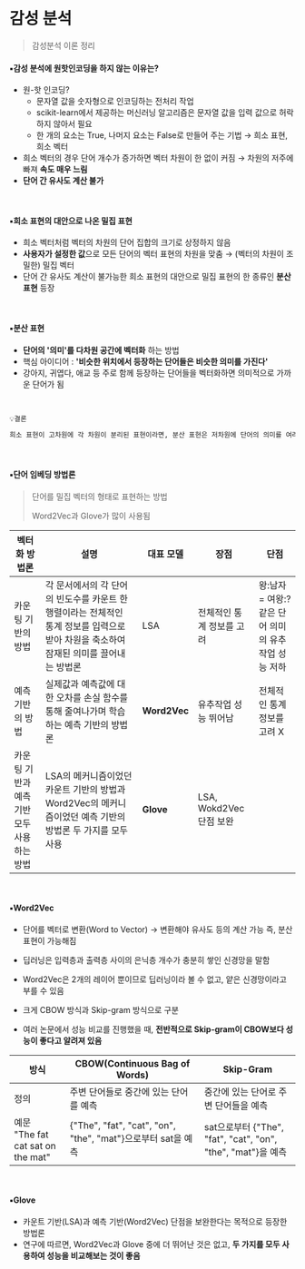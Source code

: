 # 감성 분석

> 감성분석 이론 정리

#### ▪️감성 분석에 원핫인코딩을 하지 않는 이유는?

- 원-핫 인코딩?
  - 문자열 값을 숫자형으로 인코딩하는 전처리 작업
  - scikit-learn에서 제공하는 머신러닝 알고리즘은 문자열 값을 입력 값으로 허락하지 않아서 필요
  - 한 개의 요소는 True, 나머지 요소는 False로 만들어 주는 기법 → 희소 표현, 희소 벡터
- 희소 벡터의 경우 단어 개수가 증가하면 벡터 차원이 한 없이 커짐 → 차원의 저주에 빠져 **속도 매우 느림**
- **단어 간 유사도 계산 불가**

<br>

#### ▪️희소 표현의 대안으로 나온 밀집 표현

- 희소 벡터처럼 벡터의 차원의 단어 집합의 크기로 상정하지 않음 
- **사용자가 설정한 값**으로 모든 단어의 벡터 표현의 차원을 맞춤 → (벡터의 차원이 조밀한) 밀집 벡터
- 단어 간 유사도 계산이 불가능한 희소 표현의 대안으로 밀집 표현의 한 종류인 **분산 표현** 등장

<br>

#### ▪️분산 표현

- **단어의 '의미'를 다차원 공간에 벡터화** 하는 방법
- 핵심 아이디어 : **'비슷한 위치에서 등장하는 단어들은 비슷한 의미를 가진다'**
- 강아지, 귀엽다, 애교 등 주로 함께 등장하는 단어들을 벡터화하면 의미적으로 가까운 단어가 됨

<br>

```markdown
💡결론

희소 표현이 고차원에 각 차원이 분리된 표현이라면, 분산 표현은 저차원에 단어의 의미를 여러 차원에다가 분산하여 표현하는 방법이다. 분산 표현의 방법을 사용하면 단어 간 유사도를 계산할 수 있다.
```

<br>

#### ▪️단어 임베딩 방법론

> 단어를 밀집 벡터의 형태로 표현하는 방법
>
> Word2Vec과 Glove가 많이 사용됨

| 벡터화 방법론                              | 설명                                                         | 대표 모델    | 장점                      | 단점                                                  |
| ------------------------------------------ | ------------------------------------------------------------ | ------------ | ------------------------- | ----------------------------------------------------- |
| 카운팅 기반의 방법                         | 각 문서에서의 각 단어의 빈도수를 카운트 한 행렬이라는 전체적인 통계 정보를 입력으로 받아 차원을 축소하여 잠재된 의미를 끌어내는 방법론 | LSA          | 전체적인 통계 정보를 고려 | 왕:남자 = 여왕:? 같은 단어 의미의 유추 작업 성능 저하 |
| 예측 기반의 방법                           | 실제값과 예측값에 대한 오차를 손실 함수를 통해 줄여나가며 학습하는 예측 기반의 방법론 | **Word2Vec** | 유추작업 성능 뛰어남      | 전체적인 통계 정보를 고려 X                           |
| 카운팅 기반과 예측 기반 모두 사용하는 방법 | LSA의 메커니즘이었던 카운트 기반의 방법과 Word2Vec의 메커니즘이었던 예측 기반의 방법론 두 가지를 모두 사용 | **Glove**    | LSA, Wokd2Vec 단점 보완   |                                                       |

<br>

#### ▪️Word2Vec

- 단어를 벡터로 변환(Word to Vector) → 변환해야 유사도 등의 계산 가능 즉, 분산 표현이 가능해짐

- 딥러닝은 입력층과 출력층 사이의 은닉층 개수가 충분히 쌓인 신경망을 말함
- Word2Vec은 2개의 레이어 뿐이므로 딥러닝이라 볼 수 없고, 얕은 신경망이라고 부를 수 있음

- 크게 CBOW 방식과 Skip-gram 방식으로 구분
- 여러 논문에서 성능 비교를 진행했을 때, **전반적으로 Skip-gram이 CBOW보다 성능이 좋다고 알려져 있음** 

| 방식                                   | CBOW(Continuous Bag of Words)                                | Skip-Gram                                                    |
| -------------------------------------- | ------------------------------------------------------------ | ------------------------------------------------------------ |
| 정의                                   | 주변 단어들로 중간에 있는 단어를 예측                        | 중간에 있는 단어로 주변 단어들을 예측                        |
| 예문<br />"The fat cat sat on the mat" | {"The", "fat", "cat", "on", "the", "mat"}으로부터 sat을 예측 | sat으로부터 {"The", "fat", "cat", "on", "the", "mat"}을 예측 |

<br>

#### ▪️Glove

- 카운트 기반(LSA)과 예측 기반(Word2Vec) 단점을 보완한다는 목적으로 등장한 방법론
- 연구에 따르면, Word2Vec과 Glove 중에 더 뛰어난 것은 없고, **두 가지를 모두 사용하여 성능을 비교해보는 것이 좋음**


